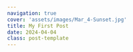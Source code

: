 ```yaml
---
navigation: true
cover: 'assets/images/Mar_4-Sunset.jpg'
title: My First Post
date: 2024-04-04
class: post-template
---
```

